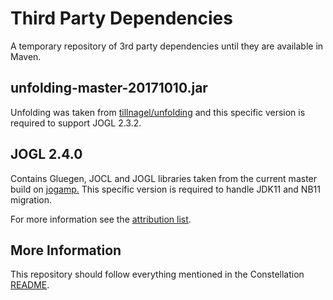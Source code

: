 # Third Party Dependencies
A temporary repository of 3rd party dependencies until they are available in Maven.

## unfolding-master-20171010.jar
Unfolding was taken from [tillnagel/unfolding](https://github.com/tillnagel/unfolding) 
and this specific version is required to support JOGL 2.3.2.

## JOGL 2.4.0
Contains Gluegen, JOCL and JOGL libraries taken from the current master build on [jogamp.](https://jogamp.org/deployment/archive/rc/v2.4.0-rc-20200202/) This specific version is required to handle JDK11 and NB11 migration.

For more information see the [attribution list](https://github.com/constellation-app/constellation/blob/master/ATTRIBUTION.md).

## More Information
This repository should follow everything mentioned in the Constellation 
[README](https://github.com/constellation-app/constellation/blob/master/README.md).
